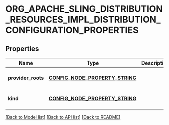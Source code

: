 # ORG_APACHE_SLING_DISTRIBUTION_RESOURCES_IMPL_DISTRIBUTION_CONFIGURATION_PROPERTIES

## Properties
Name | Type | Description | Notes
------------ | ------------- | ------------- | -------------
**provider_roots** | [**CONFIG_NODE_PROPERTY_STRING**](configNodePropertyString.md) |  | [optional] [default to null]
**kind** | [**CONFIG_NODE_PROPERTY_STRING**](configNodePropertyString.md) |  | [optional] [default to null]

[[Back to Model list]](../README.md#documentation-for-models) [[Back to API list]](../README.md#documentation-for-api-endpoints) [[Back to README]](../README.md)


